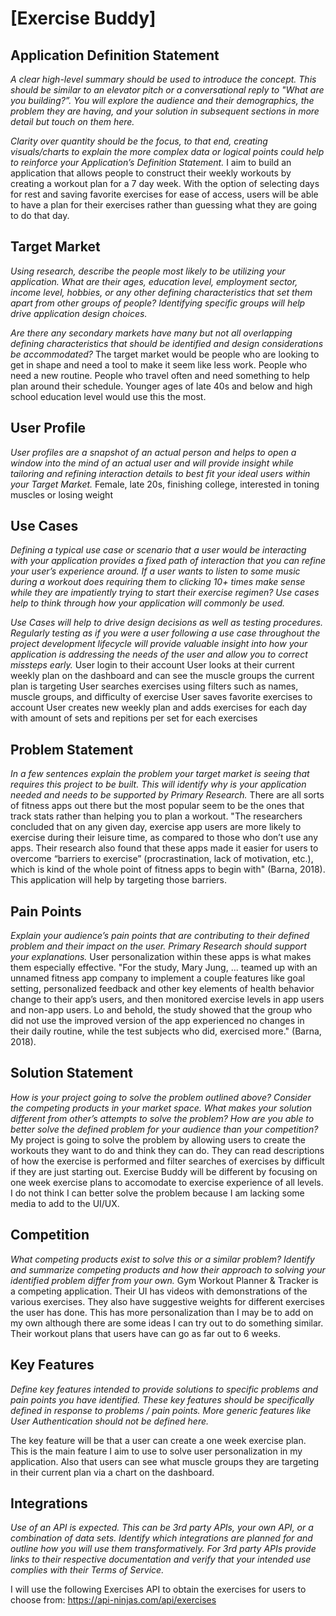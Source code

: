 # [Exercise Buddy]

## Application Definition Statement

*A clear high-level summary should be used to introduce the concept. This should be similar to an elevator pitch or a conversational reply to "What are you building?”. You will explore the audience and their demographics, the problem they are having, and your solution in subsequent sections in more detail but touch on them here.* 

*Clarity over quantity should be the focus, to that end, creating visuals/charts to explain the more complex data or logical points could help to reinforce your Application’s Definition Statement.*
I aim to build an application that allows people to construct their weekly workouts by creating a workout plan for a 7 day week. With the option of selecting days for rest and saving
favorite exercises for ease of access, users will be able to have a plan for their exercises rather than guessing what they are going to do that day.

## Target Market

*Using research, describe the people most likely to be utilizing your application. What are their ages, education level, employment sector, income level, hobbies, or any other defining characteristics that set them apart from other groups of people? Identifying specific groups will help drive application design choices.*

*Are there any secondary markets have many but not all overlapping defining characteristics that should be identified and design considerations be accommodated?*
The target market would be people who are looking to get in shape and need a tool to make it seem like less work. People who need a new routine. People who travel often and need something
to help plan around their schedule. Younger ages of late 40s and below and high school education level would use this the most.

## User Profile

*User profiles are a snapshot of an actual person and helps to open a window into the mind of an actual user and will provide insight while tailoring and refining interaction details to best fit your ideal users within your Target Market.*
Female, late 20s, finishing college, interested in toning muscles or losing weight

## Use Cases

*Defining a typical use case or scenario that a user would be interacting with your application provides a fixed path of interaction that you can refine your user’s experience around. If a user wants to listen to some music during a workout does requiring them to clicking 10+ times make sense while they are impatiently trying to start their exercise regimen? Use cases help to think through how your application will commonly be used.*

*Use Cases will help to drive design decisions as well as testing procedures. Regularly testing as if you were a user following a use case throughout the project development lifecycle will provide valuable insight into how your application is addressing the needs of the user and allow you to correct missteps early.*
User login to their account
User looks at their current weekly plan on the dashboard and can see the muscle groups the current plan is targeting
User searches exercises using filters such as names, muscle groups, and difficulty of exercise
User saves favorite exercises to account
User creates new weekly plan and adds exercises for each day with amount of sets and repitions per set for each exercises

## Problem Statement

*In a few sentences explain the problem your target market is seeing that requires this project to be built. This will identify why is your application needed and needs to be supported by Primary Research.*
There are all sorts of fitness apps out there but the most popular seem to be the ones that track stats rather than helping you to plan a workout. "The researchers concluded that on any given day, exercise app users are more likely to exercise during their leisure time, as compared to those who don’t use any apps. Their research also found that these apps made it easier for users to overcome “barriers to exercise” (procrastination, lack of motivation, etc.), which is kind of the whole point of fitness apps to begin with" (Barna, 2018). This application will help by targeting those barriers.

## Pain Points

*Explain your audience’s pain points that are contributing to their defined problem and their impact on the user. Primary Research should support your explanations.*
User personalization within these apps is what makes them especially effective. "For the study, Mary Jung, ... teamed up with an unnamed fitness app company to implement a couple features like goal setting, personalized feedback and other key elements of health behavior change to their app’s users, and then monitored exercise levels in app users and non-app users. Lo and behold, the study showed that the group who did not use the improved version of the app experienced no changes in their daily routine, while the test subjects who did, exercised more." (Barna, 2018).

## Solution Statement

*How is your project going to solve the problem outlined above? Consider the competing products in your market space. What makes your solution different from other’s attempts to solve the problem? How are you able to better solve the defined problem for your audience than your competition?*
My project is going to solve the problem by allowing users to create the workouts they want to do and think they can do. They can read descriptions of how the exercise is performed and filter searches of exercises by difficult if they are just starting out. Exercise Buddy will be different by focusing on one week exercise plans to accomodate to exercise experience of all levels. I do not think I can better solve the problem because I am lacking some media to add to the UI/UX.

## Competition

*What competing products exist to solve this or a similar problem? Identify and summarize competing products and how their approach to solving your identified problem differ from your own.*
Gym Workout Planner & Tracker is a competing application. Their UI has videos with demonstrations of the various exercises. They also have suggestive weights for different exercises the user has done. This has more personalization than I may be to add on my own although there are some ideas I can try out to do something similar. Their workout plans that users have can go as far out to 6 weeks.

## Key Features

*Define key features intended to provide solutions to specific problems and pain points you have identified. These key features should be specifically defined in response to problems / pain points. More generic features like User Authentication should not be defined here.*

The key feature will be that a user can create a one week exercise plan. This is the main feature I aim to use to solve user personalization in my application. Also that users can see what muscle groups they are targeting in their current plan via a chart on the dashboard.

## Integrations

*Use of an API is expected. This can be 3rd party APIs, your own API, or a combination of data sets. Identify which integrations are planned for and outline how you will use them transformatively. For 3rd party APIs provide links to their respective documentation and verify that your intended use complies with their Terms of Service.*

I will use the following Exercises API to obtain the exercises for users to choose from: https://api-ninjas.com/api/exercises